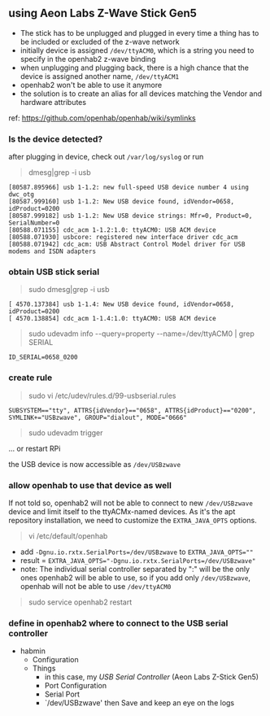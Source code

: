 ## using Aeon Labs Z-Wave Stick Gen5

* The stick has to be unplugged and plugged in every time a thing has to be included or excluded of the z-wave network
* initially device is assigned `/dev/ttyACM0`, which is a string you need to specify in the openhab2 z-wave binding
* when unplugging and plugging back, there is a high chance that the device is assigned another name, `/dev/ttyACM1`
* openhab2 won't be able to use it anymore
* the solution is to create an alias for all devices matching the Vendor and hardware attributes

ref: https://github.com/openhab/openhab/wiki/symlinks

### Is the device detected?

after plugging in device, check out `/var/log/syslog` or run 
> dmesg|grep -i usb

```
[80587.895966] usb 1-1.2: new full-speed USB device number 4 using dwc_otg
[80587.999160] usb 1-1.2: New USB device found, idVendor=0658, idProduct=0200
[80587.999182] usb 1-1.2: New USB device strings: Mfr=0, Product=0, SerialNumber=0
[80588.071155] cdc_acm 1-1.2:1.0: ttyACM0: USB ACM device
[80588.071930] usbcore: registered new interface driver cdc_acm
[80588.071942] cdc_acm: USB Abstract Control Model driver for USB modems and ISDN adapters
```

### obtain USB stick serial

> sudo dmesg|grep -i usb

```
[ 4570.137384] usb 1-1.4: New USB device found, idVendor=0658, idProduct=0200
[ 4570.138854] cdc_acm 1-1.4:1.0: ttyACM0: USB ACM device
```

> sudo udevadm info --query=property --name=/dev/ttyACM0 | grep SERIAL

`ID_SERIAL=0658_0200`

### create rule

> sudo vi  /etc/udev/rules.d/99-usbserial.rules

`SUBSYSTEM=="tty", ATTRS{idVendor}=="0658", ATTRS{idProduct}=="0200", SYMLINK+="USBzwave", GROUP="dialout", MODE="0666"`

> sudo udevadm trigger  

... or restart RPi

the USB device is now accessible as `/dev/USBzwave`

### allow openhab to use that device as well

If not told so, openhab2 will not be able to connect to new `/dev/USBzwave` device and limit itself to the ttyACMx-named devices.
As it's the apt repository installation, we need to customize the `EXTRA_JAVA_OPTS` options.

> vi /etc/default/openhab  

* add `-Dgnu.io.rxtx.SerialPorts=/dev/USBzwave` to `EXTRA_JAVA_OPTS=""`  
* result = `EXTRA_JAVA_OPTS="-Dgnu.io.rxtx.SerialPorts=/dev/USBzwave"`  
* note: The individual serial controller separated by ":" will be the only ones openhab2 will be able to use, so if you add only `/dev/USBzwave`, openhab will not be able to use `/dev/ttyACM0`

> sudo service openhab2 restart

### define in openhab2 where to connect to the USB serial controller

* habmin
  * Configuration
  * Things
    * in this case, my *USB Serial Controller* (Aeon Labs Z-Stick Gen5)
    * Port Configuration
    * Serial Port
    * `/dev/USBzwave' then Save and keep an eye on the logs

